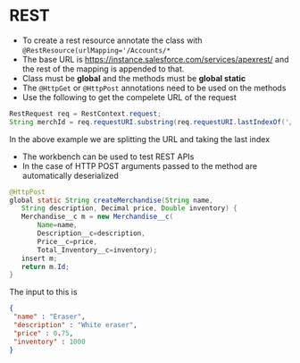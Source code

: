 # REST

 * To create a rest resource annotate the class with ```@RestResource(urlMapping='/Accounts/*```
 * The base URL is https://instance.salesforce.com/services/apexrest/ and the rest of the mapping is appended to that.
 * Class must be **global** and the methods must be **global static**
 * The ```@HttpGet``` or ```@HttpPost``` annotations need to be used on the methods
 * Use the following to get the compelete URL of the request 

```java
RestRequest req = RestContext.request;
String merchId = req.requestURI.substring(req.requestURI.lastIndexOf('/') + 1);
```

In the above example we are splitting the URL and taking the last index


 * The workbench can be used to test REST APIs
 * In the case of HTTP POST arguments passed to the method are automatically deserialized
 
 ```java
 @HttpPost
 global static String createMerchandise(String name,
 	String description, Decimal price, Double inventory) {
 	Merchandise__c m = new Merchandise__c(
		Name=name,
		Description__c=description,
 		Price__c=price,
 		Total_Inventory__c=inventory);
	insert m;
 	return m.Id;
 }

 ```
 The input to this is
 ```json
{
  "name" : "Eraser",
  "description" : "White eraser",
  "price" : 0.75,
  "inventory" : 1000
}
 ```